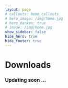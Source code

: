 ```yaml
---
layout: page
# callouts: home_callouts
# hero_image: /img/home.jpg
# hero_darken: true
# image: /img/home.jpg
show_sidebar: false
hide_hero: true
hide_footer: true
---
```

<style>body {text-align: justify}</style>
# Downloads
### Updating soon ...
